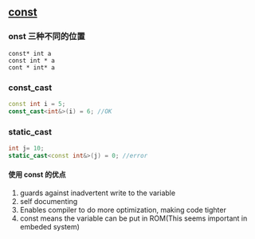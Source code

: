 ## [const](https://www.youtube.com/watch?v=7arYbAhu0aw&list=PLE28375D4AC946CC3)

### onst 三种不同的位置
    const* int a 
    const int * a 
    cont * int* a 

### const_cast
```cpp
const int i = 5;
const_cast<int&>(i) = 6; //OK
```
### static_cast
```CPP
int j= 10;
static_cast<const int&>(j) = 0; //error
```

#### 使用 const 的优点
1. guards against inadvertent write to the variable 
2. self documenting
3. Enables compiler to do more optimization, making code tighter
4. const means the variable can be put in ROM(This seems important in embeded system)